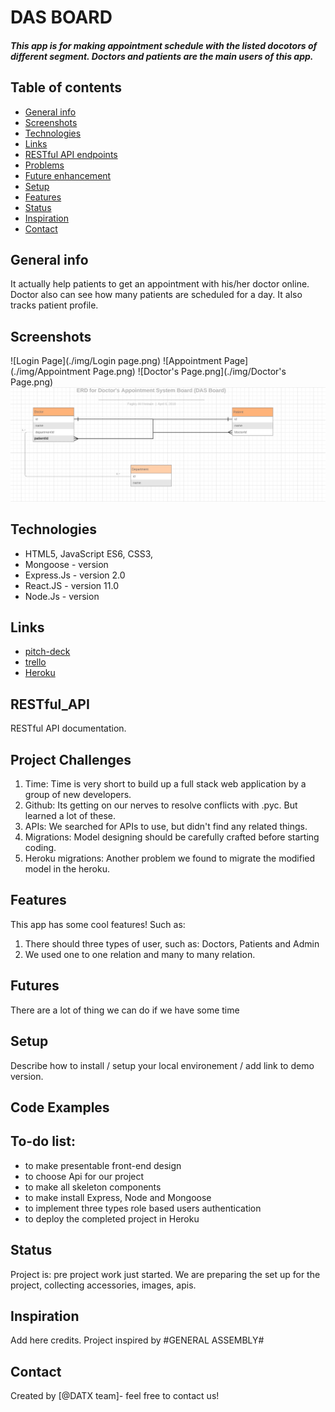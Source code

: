 # DAS BOARD
##### This app is for making appointment schedule with the listed docotors of different segment. Doctors and patients are the main users of this app. 

## Table of contents
* [General info](#general-info)
* [Screenshots](#screenshots)
* [Technologies](#technologies)
* [Links](#links)
* [RESTful API endpoints](#RESTful_API)
* [Problems](#problems)
* [Future enhancement](#futures)
* [Setup](#setup)
* [Features](#features)
* [Status](#status)
* [Inspiration](#inspiration)
* [Contact](#contact)

## General info
It actually help patients to get an appointment with his/her doctor online. Doctor also can see how many patients are scheduled for a day. It also tracks patient profile. 

## Screenshots
![Login Page](./img/Login page.png)
![Appointment Page](./img/Appointment Page.png)
![Doctor's Page.png](./img/Doctor's Page.png)
![ERD](./img/ERD.png)


## Technologies
* HTML5, JavaScript ES6, CSS3, 
* Mongoose - version
* Express.Js - version 2.0
* React.JS - version 11.0
* Node.Js - version 

## Links

* [pitch-deck](https://github.com/fagleyali/dasboard)
* [trello](https://trello.com/b/UEm5OT2v/das-board)
* [Heroku](https://id.heroku.com/login)

## RESTful_API

RESTful API documentation.

## Project Challenges
1. Time: Time is very short to build up a full stack web application by a group of new developers. 
2. Github: Its getting on our nerves to resolve conflicts with .pyc. But learned a lot of these. 
3. APIs: We searched for APIs to use, but didn't find any related things.
4. Migrations: Model designing should be carefully crafted before starting coding.
5. Heroku migrations: Another problem we found to migrate the modified model in the heroku. 

## Features
This app has some cool features! Such as:
1. There should three types of user, such as: Doctors, Patients and Admin
2. We used one to one relation and many to many relation.


## Futures
There are a lot of thing we can do if we have some time


## Setup
Describe how to install / setup your local environement / add link to demo version.

## Code Examples


## To-do list:
* to make presentable front-end design
* to choose Api for our project
* to make all skeleton components
* to make install Express, Node and Mongoose 
* to implement three types role based users authentication
* to deploy the completed project in Heroku

## Status
Project is: pre project work just started. We are preparing the set up for the project, collecting accessories, images, apis. 

## Inspiration
Add here credits. Project inspired by #GENERAL ASSEMBLY#

## Contact
Created by [@DATX team]- feel free to contact us!



